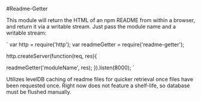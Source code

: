 #Readme-Getter

This module will return the HTML of an npm README from within a browser, and return it via a writable stream.  Just pass the module name and a writable stream:

`
var http = require('http');
var readmeGetter = require('readme-getter');

http.createServer(function(req, res){

  readmeGetter('moduleName', res);
}).listen(8000);
`

Utilizes levelDB caching of readme files for quicker retrieval once files have been requested once.  Right now does not feature a shelf-life, so database must be flushed manually.
